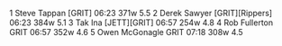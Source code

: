   1  Steve Tappan  [GRIT]  06:23    371w  5.5
  2  Derek Sawyer  [GRIT][Rippers]  06:23    384w  5.1
  3  Tak Ina  [JETT][GRIT]  06:57    254w  4.8
  4  Rob Fullerton  GRIT  06:57    352w  4.6
  5  Owen McGonagle  GRIT  07:18    308w  4.5
